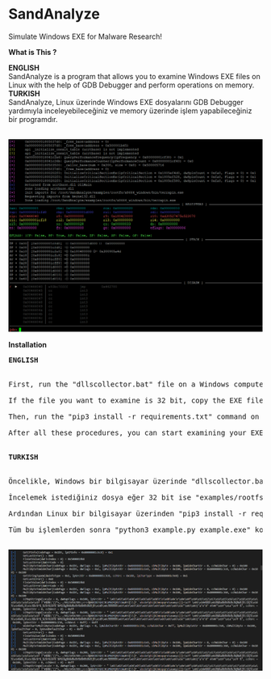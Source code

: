 # SandAnalyze
Simulate Windows EXE for Malware Research!

<b>What is This ?</b>
<p>
<b>ENGLISH</b>
<br>
SandAnalyze is a program that allows you to examine Windows EXE files on Linux with the help of GDB Debugger and perform operations on memory.
<br>
<b>TURKISH</b>
<br>
SandAnalyze, Linux üzerinde Windows EXE dosyalarını GDB Debugger yardımıyla inceleyebileceğiniz ve memory üzerinde işlem yapabileceğiniz bir programdır.
</p>

<br>
<img src="pic/test2.png" />
<br>

<b>Installation</b>
<pre>
<b>ENGLISH</b>
<br>
First, run the "dllscollector.bat" file on a Windows computer.

If the file you want to examine is 32 bit, copy the EXE file into the "examples/rootfs/x86_windows/bin" folder, if it is 64 bit, copy the EXE file into the "examples/rootfs/x8664_windows/bin" folder.

Then, run the "pip3 install -r requirements.txt" command on a Linux computer and install the Python PIP packages.

After all these procedures, you can start examining your EXE file with the "python3 example.py example.exe" command.
<br>
<b>TURKISH</b>
<br>
Öncelikle, Windows bir bilgisayar üzerinde "dllscollector.bat" dosyasını çalıştırın.

İncelemek istediğiniz dosya eğer 32 bit ise "examples/rootfs/x86_windows/bin" klasörü içerisine, 64 bit ise "examples/rootfs/x8664_windows/bin" klasörü içerisine EXE dosyasını kopyalayın

Ardından Linux bir bilgisayar üzerinden "pip3 install -r requirements.txt" komutunu çalıştırıp Python PIP paketlerini kurun.

Tüm bu işlemlerden sonra "python3 example.py example.exe" komutuyla EXE dosyanızı incelemeye başlayabilirsiniz.
</pre>

<br>
<img src="pic/test1.png" />
<br>